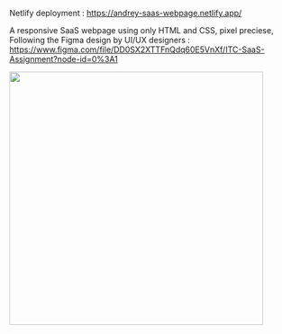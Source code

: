 Netlify deployment : https://andrey-saas-webpage.netlify.app/

A responsive SaaS webpage using only HTML and CSS, pixel preciese, Following the Figma design by UI/UX designers :
https://www.figma.com/file/DD0SX2XTTFnQdq60E5VnXf/ITC-SaaS-Assignment?node-id=0%3A1

<img src="https://i.postimg.cc/FRqfGbH6/screenshot.png" width="450"/>
